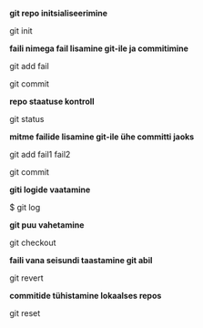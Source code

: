 **git repo initsialiseerimine**  

git init

**faili nimega fail lisamine  git-ile ja commitimine**

git add fail

git commit

**repo staatuse kontroll**

git status

**mitme failide lisamine git-ile ühe committi jaoks**

git add fail1 fail2

git commit

**giti logide vaatamine**

$ git log

**git puu vahetamine**

git checkout

**faili vana seisundi taastamine git abil**

git revert

**commitide tühistamine lokaalses repos**

git reset